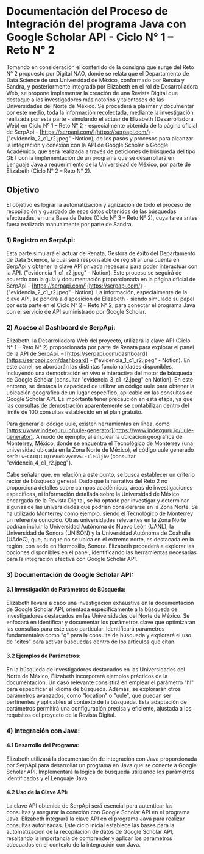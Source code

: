 # Documentación del Proceso de Integración del programa Java con Google Scholar API - Ciclo N° 1 – Reto N° 2

Tomando en consideración el contenido de la consigna que surge del Reto N° 2 propuesto por Digital NAO, donde se relata que el Departamento de Data Science de una Universidad de México, conformado por Renata y Sandra, y posteriormente integrado por Elizabeth en el rol de Desarrolladora Web, se propone implementar la creación de una Revista Digital que destaque a los investigadores más notorios y talentosos de las Universidades del Norte de México. Se procederá a plasmar y documentar por este medio, toda la información recolectada, mediante la investigación realizada por esta parte - simulando el actuar de Elizabeth (Desarrolladora Web) en Ciclo N° 1 – Reto N° 2 - especialmente obtenida de la página oficial de SerpApi - [https://serpapi.com/](https://serpapi.com/) - ("evidencia_2_c1_r2.jpeg" -Notion), de los pasos y procesos para alcanzar la integración y conexión con la API de Google Scholar o Google Académico, que será realizada a través de peticiones de búsqueda del tipo GET con la implementación de un programa que se desarrollará en Lenguaje Java a requerimiento de la Universidad de México, por parte de Elizabeth (Ciclo N° 2 – Reto N° 2).

## Objetivo

El objetivo es lograr la automatización y agilización de todo el proceso de recopilación y guardado de esos datos obtenidos de las búsquedas efectuadas, en una Base de Datos (Ciclo N° 3 – Reto N° 2), cuya tarea antes fuera realizada manualmente por parte de Sandra.

### 1) Registro en SerpApi:

Esta parte simulará el actuar de Renata, Gestora de éxito del Departamento de Data Science, la cual será responsable de registrar una cuenta en SerpApi y obtener la clave API privada necesaria para poder interactuar con la API. ("evidencia_1_c1_r2.jpeg" - Notion). Este proceso se seguirá de acuerdo con la guía y documentación proporcionada en la página oficial de SerpApi - [https://serpapi.com/](https://serpapi.com/) - ("evidencia_2_c1_r2.jpeg" -Notion). La información, especialmente de la clave API, se pondrá a disposición de Elizabeth - siendo simulado su papel por esta parte en el Ciclo N° 2 – Reto N° 2, para conectar el programa Java con el servicio de API suministrado por Google Scholar.

### 2) Acceso al Dashboard de SerpApi:

Elizabeth, la Desarrolladora Web del proyecto, utilizará la clave API (Ciclo N° 1 – Reto N° 2) proporcionada por parte de Renata para explorar el panel de la API de SerpApi. – [https://serpapi.com/dashboard](https://serpapi.com/dashboard) - ("evidencia_1_c1_r2.jpeg" - Notion). En este panel, se abordarán las distintas funcionalidades disponibles, incluyendo una demostración en vivo e interactiva del motor de búsqueda de Google Scholar (consultar "evidencia_3_c1_r2.jpeg" en Notion). En este entorno, se destaca la capacidad de utilizar un código uule para obtener la ubicación geográfica de un lugar específico, aplicable en las consultas de Google Scholar API. Es importante tener precaución en esta etapa, ya que las consultas de demostración aparentemente se contabilizan dentro del límite de 100 consultas establecido en el plan gratuito.

Para generar el código uule, existen herramientas en línea, como [https://www.indexguru.io/uule-generator](https://www.indexguru.io/uule-generator). A modo de ejemplo, al emplear la ubicación geográfica de Monterrey, México, donde se encuentra el Tecnológico de Monterrey (una universidad ubicada en la Zona Norte de México), el código uule generado sería: `w+CAIQICIQTW9udGVycmV5IE1leGljbw` (consultar "evidencia_4_c1_r2.jpeg").

Cabe señalar que, en relación a este punto, se busca establecer un criterio rector de búsqueda general. Dado que la narrativa del Reto 2 no proporciona detalles sobre campos académicos, áreas de investigaciones específicas, ni información detallada sobre la Universidad de México encargada de la Revista Digital, se ha optado por investigar y determinar algunas de las universidades que podrían considerarse en la Zona Norte. Se ha utilizado Monterrey como ejemplo, siendo el Tecnológico de Monterrey un referente conocido. Otras universidades relevantes en la Zona Norte podrían incluir la Universidad Autónoma de Nuevo León (UANL), la Universidad de Sonora (UNISON) y la Universidad Autónoma de Coahuila (UAdeC), que, aunque no se ubica en el extremo norte, es destacada en la región, con sede en Hermosillo, Sonora. Elizabeth procederá a explorar las opciones disponibles en el panel, identificando las herramientas necesarias para la integración efectiva con Google Scholar API.

### 3) Documentación de Google Scholar API:

#### 3.1 Investigación de Parámetros de Búsqueda:

Elizabeth llevará a cabo una investigación exhaustiva en la documentación de Google Scholar API, orientada específicamente a la búsqueda de investigadores destacados en las Universidades del Norte de México. Se enfocará en identificar y documentar los parámetros clave que optimizarán las consultas para este caso particular. Identificará parámetros fundamentales como "q" para la consulta de búsqueda y explorará el uso de "cites" para activar búsquedas dentro de los artículos que citan.

#### 3.2 Ejemplos de Parámetros:

En la búsqueda de investigadores destacados en las Universidades del Norte de México, Elizabeth incorporará ejemplos prácticos de la documentación. Un caso relevante consistirá en emplear el parámetro "hl" para especificar el idioma de búsqueda. Además, se explorarán otros parámetros avanzados, como "location" o "uule", que puedan ser pertinentes y aplicables al contexto de la búsqueda. Esta adaptación de parámetros permitirá una configuración precisa y eficiente, ajustada a los requisitos del proyecto de la Revista Digital.

### 4) Integración con Java:

#### 4.1 Desarrollo del Programa:

Elizabeth utilizará la documentación de integración con Java proporcionada por SerpApi para desarrollar un programa en Java que se conecte a Google Scholar API. Implementará la lógica de búsqueda utilizando los parámetros identificados y el Lenguaje Java.

#### 4.2 Uso de la Clave API:

La clave API obtenida de SerpApi será esencial para autenticar las consultas y asegurar la conexión con Google Scholar API en el programa Java. Elizabeth integrará la clave API en el programa Java para realizar consultas autorizadas. Este ciclo inicial establece las bases para la automatización de la recopilación de datos de Google Scholar API, resaltando la importancia de comprender y aplicar los parámetros adecuados en el contexto de la integración con Java.
